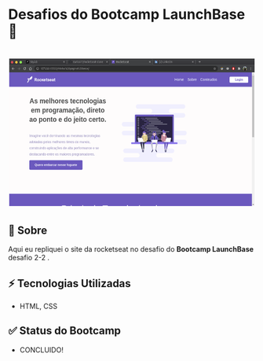 # Desafios do Bootcamp LaunchBase :rocket:


<h1 align=center>
<img src="./assets/screen.png" width= 500px height=300px>
</h1>

## 📜 Sobre
Aqui eu repliquei o site da rocketseat no desafio do **Bootcamp LaunchBase** desafio 2-2 .



## ⚡  Tecnologias Utilizadas 
- HTML, CSS

## ✅  Status do Bootcamp
- CONCLUIDO!